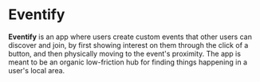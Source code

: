 # Eventify

**Eventify** is an app where users create custom events that other users can discover and join, by first showing interest on them through the click of a button, and then physically moving to the event's proximity.
The app is meant to be an organic low-friction hub for finding things happening in a user's local area.
